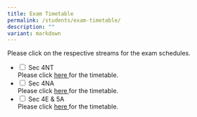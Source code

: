 ```yaml
---
title: Exam Timetable
permalink: /students/exam-timetable/
description: ""
variant: markdown
---
```

Please click on the respective streams for the exam schedules.

<ul class="jekyllcodex_accordion">
		<li>
    <input type="checkbox" id="accordion1">
    <label for="accordion1">Sec 4NT</label>
    <div>
			Please click <a href="/files/Exam%20Timetable/2024_GCE_NT_Prelim_Exam_Timetable.pdf">here </a> for the timetable.
    </div>
	</li>
	<li>
    <input type="checkbox" id="accordion2">
    <label for="accordion2">Sec 4NA</label>
    <div>
      Please click <a href="/files/Exam%20Timetable/2024_GCE_NA_Prelim_Exam_Timetable_v2.pdf">here </a> for the timetable.
    </div>
	</li>
	<li>
    <input type="checkbox" id="accordion3">
    <label for="accordion3">Sec 4E &amp; 5A</label>
    <div>
      Please click <a href="/files/Exam%20Timetable/2024_GCE_O_Level_Prelim_Timetable.pdf">here </a> for the timetable.
    </div>
	</li>
	</ul>